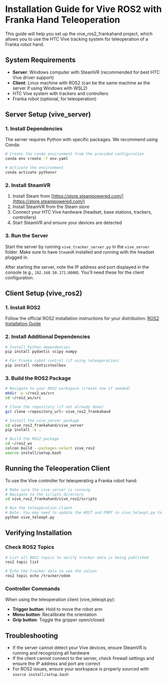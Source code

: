 # Installation Guide for Vive ROS2 with Franka Hand Teleoperation

This guide will help you set up the vive_ros2_frankahand project, which allows you to use the HTC Vive tracking system for teleoperation of a Franka robot hand.

## System Requirements

- **Server**: Windows computer with SteamVR (recommended for best HTC Vive driver support)
- **Client**: Linux machine with ROS2 (can be the same machine as the server if using Windows with WSL2)
- HTC Vive system with trackers and controllers
- Franka robot (optional, for teleoperation)

## Server Setup (vive_server)

### 1. Install Dependencies

The server requires Python with specific packages. We recommend using Conda:

```bash
# Create the conda environment from the provided configuration
conda env create -f env.yaml

# Activate the environment
conda activate pythonvr
```

### 2. Install SteamVR

1. Install Steam from [https://store.steampowered.com/](https://store.steampowered.com/)
2. Install SteamVR from the Steam store
3. Connect your HTC Vive hardware (headset, base stations, trackers, controllers)
4. Start SteamVR and ensure your devices are detected

### 3. Run the Server

Start the server by running `vive_tracker_server.py` in the `vive_server` folder. Make sure to have `SteamVR` installed and running with the headset plugged in.

After starting the server, note the IP address and port displayed in the console (e.g., `192.168.50.171:8000`). You'll need these for the client configuration.

## Client Setup (vive_ros2)

### 1. Install ROS2

Follow the official ROS2 installation instructions for your distribution: [ROS2 Installation Guide](https://docs.ros.org/en/galactic/Installation.html)

### 2. Install Additional Dependencies

```bash
# Install Python dependencies
pip install pydantic scipy numpy

# For Franka robot control (if using teleoperation)
pip install roboticstoolbox
```

### 3. Build the ROS2 Package

```bash
# Navigate to your ROS2 workspace (create one if needed)
mkdir -p ~/ros2_ws/src
cd ~/ros2_ws/src

# Clone the repository (if not already done)
git clone <repository_url> vive_ros2_frankahand

# Install the vive_server package
cd vive_ros2_frankahand/vive_server
pip install -e .

# Build the ROS2 package
cd ~/ros2_ws
colcon build --packages-select vive_ros2
source install/setup.bash
```

## Running the Teleoperation Client

To use the Vive controller for teleoperating a Franka robot hand:

```bash
# Make sure the vive_server is running
# Navigate to the scripts directory
cd vive_ros2_frankahand/vive_ros2/scripts

# Run the teleoperation client
# Note: You may need to update the HOST and PORT in vive_teleopt.py to match your server
python vive_teleopt.py
```

## Verifying Installation

### Check ROS2 Topics

```bash
# List all ROS2 topics to verify tracker data is being published
ros2 topic list

# Echo the tracker data to see the values
ros2 topic echo /tracker/odom
```

### Controller Commands

When using the teleoperation client (vive_teleopt.py):

- **Trigger button**: Hold to move the robot arm
- **Menu button**: Recalibrate the orientation
- **Grip button**: Toggle the gripper open/closed

## Troubleshooting

- If the server cannot detect your Vive devices, ensure SteamVR is running and recognizing all hardware
- If the client cannot connect to the server, check firewall settings and ensure the IP address and port are correct
- For ROS2 issues, ensure your workspace is properly sourced with `source install/setup.bash` 
